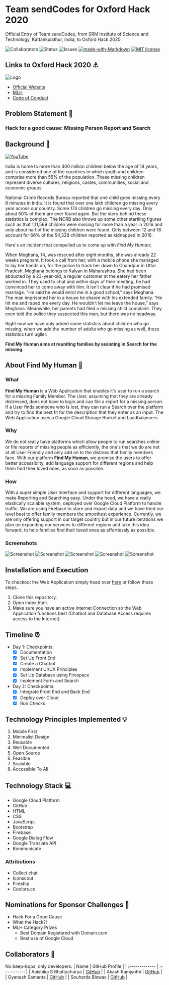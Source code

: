 # Team sendCodes for Oxford Hack 2020

Official Entry of Team sendCodes, from SRM Institute of Science and Technology, Kattankulathur, India, to Oxford Hack 2020. <br>

![Collaborators](https://img.shields.io/badge/collaborators-4-red)
![Status](https://img.shields.io/badge/status-working-orange)
![Issues](https://img.shields.io/badge/issues-1-blue)
[![made-with-Markdown](https://img.shields.io/badge/Made%20with-Markdown-1f425f.svg)](http://commonmark.org)
[![MIT license](https://img.shields.io/badge/License-MIT-blue.svg)](https://lbesson.mit-license.org/) 

## Links to Oxford Hack 2020 ⚓

![Logo](repository-assets/cover.png)
- [Official Website](https://oxfordhack.co.uk/)
- [MLH](https://mlh.io/seasons/2021/events)
- [Code of Conduct](https://static.mlh.io/docs/mlh-code-of-conduct.pdf?fbclid=IwAR2vbP-bruJ_ZyL9D0bamJ-15OxadEtm0tv4l1EYBBkNnJ5-6XoUe0Zd2ZE)


## Problem Statement 🚧

### Hack for a good cause: Missing Person Report and Search

## Background 📖

[![YouTube](repository-assets/1.png)](https://youtu.be/-l6Ct00rVbs)

India is home to more than 400 million children below the age of 18 years, and is considered one of the countries in which youth and children comprise more than 55% of the population. These missing children represent diverse cultures, religions, castes, communities, social and economic groups.

National Crime Records Bureau reported that one child goes missing every 8 minutes in India. It is found that over one lakh children go missing every year across our country.
Some 174 children go missing every day. Only about 50% of them are ever found again. But the story behind these statistics is complex. The NCRB also throws up some other startling figures such as that 1,11,569 children were missing for more than a year in 2016 and only about half of the missing children were found. Girls between 12 and 18 account for 66% of the 54,328 children reported as kidnapped in 2016.

Here's an incident that compelled us to come up with *Find My Human*;

When Meghana, 14, was rescued after eight months, she was already 22 weeks pregnant. It took a call from her, with a mobile phone she managed to lay her hands on, for the police to track her down to Chandpur in Uttar Pradesh. Meghana belongs to Kalyan in Maharashtra. She had been abducted by a 23-year-old, a regular customer at the eatery her father worked in. They used to chat and within days of their meeting, he had convinced her to come away with him. It isn’t clear if he had promised marriage. “He said he would enrol me in a good school,” says Meghana. The man imprisoned her in a house he shared with his extended family. “He hit me and raped me every day. He wouldn’t let me leave the house,” says Meghana. Meanwhile, her parents had filed a missing child complaint. They even told the police they suspected this man, but there was no headway.

Right now we have only added some statistics about children who go missing, when we add the number of adults who go missing as well, these statistics turn uglier.

**Find My Human aims at reuniting families by assisting in Search for the missing.**

## About Find My Human 🔧
### What
**Find My Human** is a Web Application that enables it's user to run a search for a missing Family Member. The User, assuming that they are already distressed, does not have to login and can file a report for a missing person. If a User finds someone who is lost, they can run a Search over the platform and try to find the best fit for the description that they enter as an input. The Web Application uses a Google Cloud Storage Bucket and Loadbalancers.

### Why
We do not really have platforms which allow people to run searches online or file reports of missing people as efficiently, the one's that we do are not at all User Friendly and only add on to the distress that family members face. With our platform **Find My Human**, we promise the users to offer better accessibilty, add language support for different regions and help them find their loved ones, as soon as possible.

### How
With a super simple User Interface and support for different languages, we make Reporting and Searching easy. Under the hood, we have a really elastically scalable system, deployed over Google Cloud Platform to handle traffic. We are using Firebase to store and export data and we have tried our level best to offer family members the smoothest experience. Currently, we are only offering support in our target country but in our future iterations we plan on expanding our services to different regions and take this idea forward, to help families find their loved ones as effortlessly as possible.

### Screenshots
![Screenshot](repository-assets/1.png)
![Screenshot](repository-assets/2.png)
![Screenshot](repository-assets/3.png)
![Screenshot](repository-assets/4.png)
![Screenshot](repository-assets/5.png)

## Installation and Execution

To checkout the Web Application simply head over [here](https://findmyhuman.online) or follow these steps.
   1. Clone this repository.
   2. Open index.html.
   3. Make sure you have an active Internet Connection so the Web Application functions best (Chatbot and Database Access requires access to the Internet).


## Timeline ⏰

- Day 1: Checkpoints:
   - [x] Documentation
   - [x] Set Up Front End
   - [x] Create a Chatbot
   - [x] Implement UI/UX Principles
   - [x] Set Up Database using Firespace
   - [x] Implement Form and Search
- Day 2: Checkpoints:
   - [x] Integrate Front End and Back End
   - [x] Deploy over Cloud
   - [x] Run Checks

## Technology Principles Implemented 💡

1. Mobile First
2. Minimalist Design
3. Reusable
4. Well Documented
5. Open Source
6. Feasible
7. Scalable
8. Accessible To All

## Technology Stack 💻

- Google Cloud Platform
- GitHub
- HTML
- CSS
- JavaScript
- Bootstrap
- Firebase
- Google Dialog Flow
- Google Translate API
- Kommunicate
  
### Attributions

- Collect.chat
- Iconscout
- Fireship
- Coolors.co

## Nominations for Sponsor Challenges 🤝

 - Hack For a Good Cause
 - What the Hack?!
 - MLH Category Prizes
   - Best Domain Registered with Domain.com
   - Best use of Google Cloud

## Collaborators 🤖

No beep-bops, only developers.
| Name      | GitHub Profile     |
| :------------- | :----------: |
|  Aaishika S Bhattacharya | [GitHub](https://www.github.com/aaishikasb)   |
|  Akash Ramjyothi   | [GitHub](https://www.github.com/akash-ramjyothi) |
|  Gyanesh Samanta   | [GitHub](https://www.github.com/gyanesh-samanta-123) |
|  Souharda Biswas   | [GitHub](https://www.github.com/TheSouharda) |

